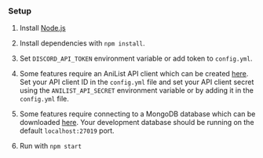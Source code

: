 ### Setup
1. Install [Node.js](https://nodejs.org/en/)

2. Install dependencies with `npm install`.

3. Set `DISCORD_API_TOKEN` environment variable or add token to `config.yml`.

4. Some features require an AniList API client which can be created 
[here](https://anilist.co/settings/developer). Set your API client ID in the 
`config.yml` file and set your API client secret using the `ANILIST_API_SECRET` 
environment variable or by adding it in the `config.yml` file.

5. Some features require connecting to a MongoDB database which can be 
downloaded [here](https://www.mongodb.com/try/download/community). Your 
development database should be running on the default `localhost:27019` port.

6. Run with `npm start`
